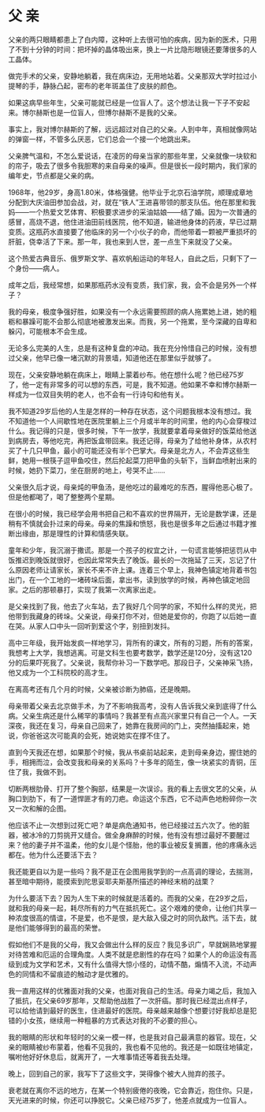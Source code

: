 # 父 亲

父亲的两只眼睛都患上了白内障，这种听上去很可怕的疾病，因为新的医术，只用了不到十分钟的时间：把坏掉的晶体吸出来，换上一片比隐形眼镜还要薄很多的人工晶体。 

做完手术的父亲，安静地躺着，我在病床边，无用地站着。父亲那双大学时拉过小提琴的手，静脉凸起，密布的老年斑盖住了皮肤的颜色。 

如果这病早些年生，父亲可能就已经是一位盲人了。这个想法让我一下子不安起来。博尔赫斯也是一位盲人，但博尔赫斯不是我的父亲。 

事实上，我对博尔赫斯的了解，远远超过对自己的父亲。人到中年，真相就像网站的弹窗一样，不管多么厌恶，它们总会一个接一个地跳出来。 

父亲脾气温和，不怎么爱说话，在凌厉的母亲当家的那些年里，父亲就像一块软和的帘子，吸去了很多令我胆寒的来自母亲的噪声。但是很长一段时期内，我们家的编年史，节点都是父亲的病。 

1968年，他29岁，身高1.80米，体格强健。他毕业于北京石油学院，顺理成章地分配到大庆油田参加会战，对，就在“铁人”王进喜带领的那支队伍。他在那里和我妈——一个热爱文艺体育、积极要求进步的采油姑娘——结了婚。因为一次普通的感冒，高烧不退，他住进油田前线医院，他不知道，输进他身体的药液，早已过期变质。这瓶药水直接要了他临床的另一个小伙子的命，而他带着一颗被严重损坏的肝脏，侥幸活了下来。那一年，我也来到人世，差一点生下来就没了父亲。 

这个热爱古典音乐、俄罗斯文学、喜欢帆船运动的年轻人，自此之后，只剩下了一个身份——病人。 

成年之后，我经常想，如果那瓶药水没有变质，我们家，我，会不会是另外一个样子？ 

我的母亲，极度争强好胜，如果没有一个永远需要照顾的病人拖累她上进，她的粗粝和暴躁可能不会那么彻底地被激发出来。而我，另一个拖累，至今深藏的自卑和躲闪，可能根本不会生成。 

无论多么完美的人生，总是有这种复盘的冲动。我在充分怜惜自己的时候，没有想过父亲，他早已像一堵沉默的背景墙，知道他还在那里似乎就够了。 

现在，父亲安静地躺在病床上，眼睛上蒙着纱布。他在想什么呢？他已经75岁了，他一定有非常多的可以想的东西，可是，我不知道。他如果不幸和博尔赫斯一样成为一位双目失明的老人，也不会有一行诗句和他有关。 

我不知道29岁后他的人生是怎样的一种存在状态，这个问题我根本没有想过。我不知道他一个人间歇性地在医院里躺上三个月或半年的时间里，他的内心会穿梭过什么。我记得的只是，很多时候，下午一放学，我就要拿着母亲做好的饭菜给他送到病房去，等他吃完，再把饭盒带回来。我还记得，母亲为了给他补身体，从农村买了十几只甲鱼，最小的可能还没有半个巴掌大。母亲是北方人，不会弄这些生鲜，她用一根筷子逗甲鱼咬住，然后抡起菜刀把甲鱼的头斩下，当鲜血喷射出来的时候，她扔下菜刀，坐在厨房的地上，号哭不止…… 

父亲很久后才说，母亲炖的甲鱼汤，是他吃过的最难吃的东西，腥得他恶心极了。但是他都喝了，喝了整整两个星期。 

在很小的时候，我已经学会用书把自己和不喜欢的世界隔开，无论是数学课，还是稍有不慎就会扑过来的母亲。母亲的焦躁和愤怒，我也是很多年之后通过书籍才推断出缘由，那是理性的计算和情感失联。 

童年和少年，我沉溺于撒谎。那是一个孩子的权宜之计，一句谎言能够把惩罚从中饭推迟到晚饭就很好，也因此常常失去了晚饭。最长的一次拖延了三天，忘记了什么原因老师让请家长，家长不来不许上课。连着三个早上，我神色镇定地背着书包出门，在一个工地的一堵砖垛后面，拿出书，读到放学的时候，再神色镇定地回家。之后的那顿暴打，实现了我第一次离家出走。 

是父亲找到了我，他去了火车站，去了我好几个同学的家，不知什么样的灵光，把他带到我藏身的砖垛。父亲说，母亲打你不对，但她是爱你的，你跑了以后她一直在哭。从家人口中头一回听到爱这个字，别扭到发抖。 

高中三年级，我开始发疯一样地学习，背所有的课文，所有的习题，所有的答案，我想考上大学，我想逃离。可是文科生也要考数学，数学还是120分，没有这120分的后果吓死我了。父亲说，我帮你补习一下数学吧。那段日子，父亲神采飞扬，他又成为一个工科院校的高才生。 

在离高考还有几个月的时候，父亲被诊断为肺癌，还是晚期。 

母亲带着父亲去北京做手术，为了不影响我高考，没有人告诉我父亲到底得了什么病。父亲生病还是什么稀罕的事情吗？我甚至有点高兴家里只有自己一个人。一天深夜，我还在复习，母亲自己回来了，她靠在我房间的门上，突然抽搐起来，她说，你爸爸这次可能真的会死，她说她实在撑不住了。 

直到今天我还在想，如果那个时候，我从书桌前站起来，走到母亲身边，握住她的手，相拥而泣，会改变我和母亲的关系吗？十多年的陌生，像一块紧实的青铜，压住了我，我做不到。 

切断两根肋骨、打开了整个胸部，结果是一次误诊。我的看上去很文艺的父亲，从胸口到肋下，有了一道悍匪才有的刀疤。命运这个东西，它不动声色地粉碎你一次又一次和解的企图。 

他应该不止一次想到过死亡吧？单是病危通知书，他已经接过五六次了。他的脏器，被冰冷的刀剪挑开又缝合。做全身麻醉的时候，他有没有想过最好不要醒过来？他的妻子并不温柔，他的女儿是个怪胎，他的事业被反复搁置，他的疼痛永远都在。他为什么还要活下去？ 

我还能更自以为是一些吗？我不是正在企图用我学到的一点高调的理论，去揣测，甚至暗中期待，能摸索到陀思妥耶夫斯基所描述的神经末梢的战栗？ 

为什么要活下去？因为人生下来的时候就是活着的。而我的父亲，在29岁之后，就和我的母亲一起，耗尽所有的力气在抵抗死亡。这个艰难的使命，让他们共享一种浓度很高的情谊，不是爱，也不是恨，是大敌入侵之时的同仇敌忾。活下去，就是他们能够得到的最高的荣誉。 

假如他们不是我的父母，我又会做出什么样的反应？我见多识广，早就娴熟地掌握对待苦难和厄运的合理角度。人类不就是悲剧性的存在吗？如果个人的命运没有高级到成为文学和艺术，又有什么值得大惊小怪的，动情不酷，煽情不入流，不动声色的同情和不留痕迹的触动才是优雅的。 

我一直用这样的优雅面对我的父亲，也面对我自己的生活。母亲力竭之后，我加入了抵抗，在父亲69岁那年，又帮助他战胜了一次肝癌。那时我已经混出点样子，可以给他请到最好的医生，住进最好的医院。母亲越来越像个想要讨好我却总是犯错的小女孩，继续用一种粗暴的方式表达对我的不必要的担心。 

我的眼睛的形状和年轻时的父亲一模一样，也是我对自己最满意的器官。现在，父亲的眼睛被纱布蒙着，他看不见我的，我也看不见他的。我还是一如既往地镇定，嘱咐他好好休息后，就离开了，一大堆事情还等着我去处理。 

晚上，回到自己的家，我写下了这些文字，哭得像个被大人抛弃的孩子。 

衰老就在离你不远的地方，在某一个特别疲倦的夜晚，它会靠近，抱住你。只是，天光进来的时候，你还可以挣脱它。父亲已经75岁了，他差点就成为一位盲人。